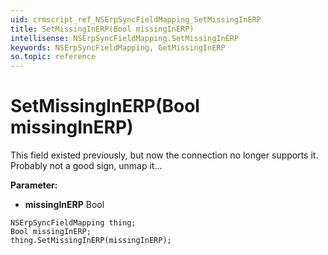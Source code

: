 ```yaml
---
uid: crmscript_ref_NSErpSyncFieldMapping_SetMissingInERP
title: SetMissingInERP(Bool missingInERP)
intellisense: NSErpSyncFieldMapping.SetMissingInERP
keywords: NSErpSyncFieldMapping, GetMissingInERP
so.topic: reference
---
```


# SetMissingInERP(Bool missingInERP)

This field existed previously, but now the connection no longer supports it. Probably not a good sign, unmap it...

**Parameter:** 
* **missingInERP** Bool

```crmscript
NSErpSyncFieldMapping thing;
Bool missingInERP;
thing.SetMissingInERP(missingInERP);
```

